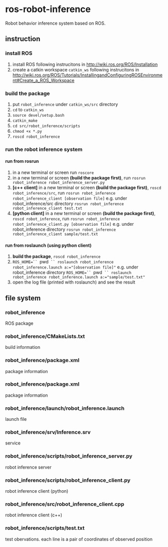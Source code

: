 # ros-robot-inference
Robot behavior inference system based on ROS.

## instruction

### install ROS
1. install ROS following instrucitons in http://wiki.ros.org/ROS/Installation
2. create a catkin workspace `catkin_ws` following instrucitons in http://wiki.ros.org/ROS/Tutorials/InstallingandConfiguringROSEnvironment#Create_a_ROS_Workspace

### build the package
1. put `robot_inference` under `catkin_ws/src` directory
2. `cd` to `catkin_ws`
3. `source devel/setup.bash`
4. `catkin_make`
5. `cd src/robot_inference/scripts`
6. `chmod +x *.py`
7. `roscd robot_inference`

### run the robot inference system

#### run from rosrun
1. in a new terminal or screen run `roscore`
2. in a new terminal or screen **(build the package first)**, run `rosrun robot_inference robot_inference_server.py`
3. **[c++ client]** in a new terminal or screen **(build the package first)**, `roscd robot_inference/src`, run `rosrun robot_inference robot_inference_client [observation file]` e.g. under robot_inference/src directory `rosrun robot_inference robot_inference_client test.txt`
3. **[python client]** in a new terminal or screen **(build the package first)**, `roscd robot_inference`, run `rosrun robot_inference robot_inference_client.py [observation file]` e.g. under robot_inference directory `rosrun robot_inference robot_inference_client sample/test.txt`

#### run from roslaunch (using python client)
1. **build the package**, `roscd robot_inference`
2. `ROS_HOME=`` `pwd` `` roslaunch robot_inference robot_inference.launch a:="[observation file]"` e.g. under robot_inference directory `ROS_HOME=`` `pwd` `` roslaunch robot_inference robot_inference.launch a:="sample/test.txt"`
3. open the log file (printed with roslaunch) and see the result

## file system

### robot_inference
ROS package

### robot_inference/CMakeLists.txt
build information

### robot_inference/package.xml
package information

### robot_inference/package.xml
package information

### robot_inference/launch/robot_inference.launch
launch file

### robot_inference/srv/Inference.srv
service

### robot_inference/scripts/robot_inference_server.py
robot inference server

### robot_inference/scripts/robot_inference_client.py
robot inference client (python)

### robot_inference/src/robot_inference_client.cpp
robot inference client (c++)

### robot_inference/scripts/test.txt
test obervations. each line is a pair of coordinates of observed position
